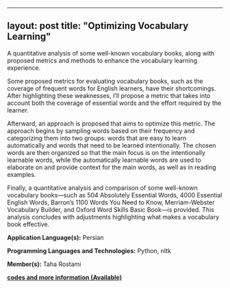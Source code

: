  ---
 layout: post
 title: "Optimizing Vocabulary Learning"
 ---

A quantitative analysis of some well-known vocabulary books, along with proposed metrics and methods to enhance the vocabulary learning experience.

Some proposed metrics for evaluating vocabulary books, such as the coverage of frequent words for English learners, have their shortcomings. After highlighting these weaknesses, I’ll propose a metric that takes into account both the coverage of essential words and the effort required by the learner.

Afterward, an approach is proposed that aims to optimize this metric. The approach begins by sampling words based on their frequency and categorizing them into two groups: words that are easy to learn automatically and words that need to be learned intentionally. The chosen words are then organized so that the main focus is on the intentionally learnable words, while the automatically learnable words are used to elaborate on and provide context for the main words, as well as in reading examples.

Finally, a quantitative analysis and comparison of some well-known vocabulary books—such as 504 Absolutely Essential Words, 4000 Essential English Words, Barron’s 1100 Words You Need to Know, Merriam-Webster Vocabulary Builder, and Oxford Word Skills Basic Book—is provided. This analysis concludes with adjustments highlighting what makes a vocabulary book effective.

**Application Language(s):** Persian

**Programming Languages and Technologies:** Python, nltk

**Member(s):** Taha Rostami

**[codes and more information (Available)](https://gist.github.com/TahaRostami/d1067af6ac9864e752eefa5bff52cb4a)**
